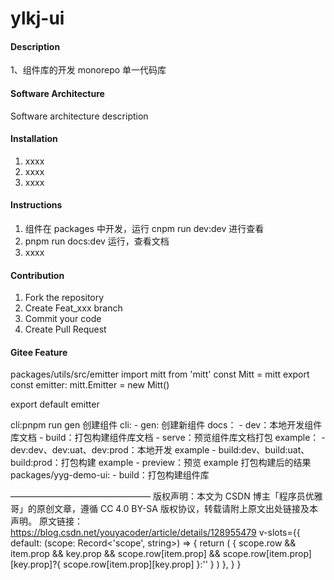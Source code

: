 # ylkj-ui

#### Description

1、组件库的开发
monorepo 单一代码库

#### Software Architecture

Software architecture description

#### Installation

1.  xxxx
2.  xxxx
3.  xxxx

#### Instructions

1.  组件在 packages 中开发，运行 cnpm run dev:dev 进行查看
2.  pnpm run docs:dev 运行，查看文档
3.  xxxx

#### Contribution

1.  Fork the repository
2.  Create Feat_xxx branch
3.  Commit your code
4.  Create Pull Request

#### Gitee Feature

packages/utils/src/emitter
import mitt from 'mitt'
const Mitt = mitt
export const emitter: mitt.Emitter = new Mitt()

export default emitter

cli:pnpm run gen 创建组件
cli: - gen: 创建新组件
docs： - dev：本地开发组件库文档 - build：打包构建组件库文档 - serve：预览组件库文档打包
example： - dev:dev、dev:uat、dev:prod：本地开发 example - build:dev、build:uat、build:prod：打包构建 example - preview：预览 example 打包构建后的结果
packages/yyg-demo-ui: - build：打包构建组件库

————————————————
版权声明：本文为 CSDN 博主「程序员优雅哥」的原创文章，遵循 CC 4.0 BY-SA 版权协议，转载请附上原文出处链接及本声明。
原文链接：https://blog.csdn.net/youyacoder/article/details/128955479
v-slots={{
default: (scope: Record<'scope', string>) => {
return (
{
scope.row && item.prop && key.prop && scope.row[item.prop] && scope.row[item.prop][key.prop]?<span>{ scope.row[item.prop][key.prop] }</span>:''
}
)
},
}
}

